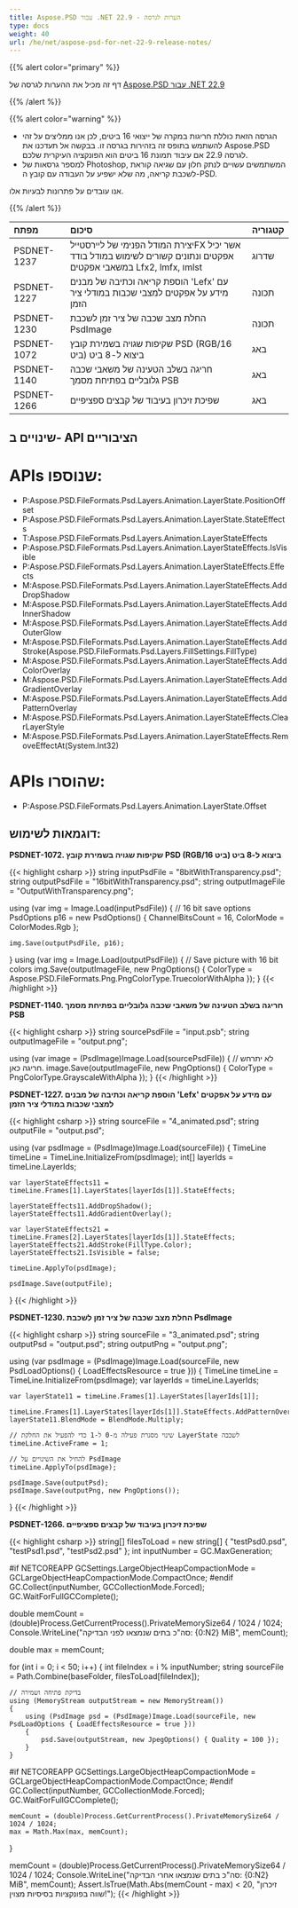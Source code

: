 ```yaml
---
title: Aspose.PSD עבור .NET 22.9 - הערות לגרסה
type: docs
weight: 40
url: /he/net/aspose-psd-for-net-22-9-release-notes/
---
```


{{% alert color="primary" %}}

דף זה מכיל את ההערות לגרסה של [Aspose.PSD עבור .NET 22.9](https://www.nuget.org/packages/Aspose.PSD/)

{{% /alert %}}

{{% alert color="warning" %}}

- הגרסה הזאת כוללת חריגות במקרה של ייצואי 16 ביטים, לכן אנו ממליצים על זהי להשתמש בתופס זה בזהירות בגרסה זו.
בבקשה אל תעדכנו את Aspose.PSD לגרסה 22.9 אם עיבוד תמונת 16 ביטים הוא הפונקציה העיקרית שלכם.
- למספר גרסאות של Photoshop, המשתמשים עשויים לנתק חלון עם שגיאה קוראת לשכבת קריאה, מה שלא ישפיע על העבודה עם קובץ ה-PSD.

אנו עובדים על פתרונות לבעיות אלו.

{{% /alert %}}

|**מפתח**|**סיכום**|**קטגוריה**|
| :- | :- | :- |
|PSDNET-1237|יצירת המודל הפנימי של ליירסטיילFX אשר יכיל אפקטים ונתונים קשורים לשימוש במודל בודד במשאבי אפקטים Lfx2, lmfx, וmlst|שדרוג|
|PSDNET-1227|הוספת קריאה וכתיבה של מבנים 'Lefx' עם מידע על אפקטים למצבי שכבות במודלי ציר הזמן|תכונה|
|PSDNET-1230|החלת מצב שכבה של ציר זמן לשכבת PsdImage|תכונה|
|PSDNET-1072|שקיפות שגויה בשמירת קובץ PSD (RGB/16 ביט) ביצוא ל-8 ביט|באג|
|PSDNET-1140|חריגה בשלב הטעינה של משאבי שכבה גלובליים בפתיחת מסמך PSB|באג|
|PSDNET-1266|שפיכת זיכרון בעיבוד של קבצים ספציפיים|באג|


## **שינויים ב- API הציבוריים**
# **APIs שנוספו:**
- P:Aspose.PSD.FileFormats.Psd.Layers.Animation.LayerState.PositionOffset
- P:Aspose.PSD.FileFormats.Psd.Layers.Animation.LayerState.StateEffects
- T:Aspose.PSD.FileFormats.Psd.Layers.Animation.LayerStateEffects
- P:Aspose.PSD.FileFormats.Psd.Layers.Animation.LayerStateEffects.IsVisible
- P:Aspose.PSD.FileFormats.Psd.Layers.Animation.LayerStateEffects.Effects
- M:Aspose.PSD.FileFormats.Psd.Layers.Animation.LayerStateEffects.AddDropShadow
- M:Aspose.PSD.FileFormats.Psd.Layers.Animation.LayerStateEffects.AddInnerShadow
- M:Aspose.PSD.FileFormats.Psd.Layers.Animation.LayerStateEffects.AddOuterGlow
- M:Aspose.PSD.FileFormats.Psd.Layers.Animation.LayerStateEffects.AddStroke(Aspose.PSD.FileFormats.Psd.Layers.FillSettings.FillType)
- M:Aspose.PSD.FileFormats.Psd.Layers.Animation.LayerStateEffects.AddColorOverlay
- M:Aspose.PSD.FileFormats.Psd.Layers.Animation.LayerStateEffects.AddGradientOverlay
- M:Aspose.PSD.FileFormats.Psd.Layers.Animation.LayerStateEffects.AddPatternOverlay
- M:Aspose.PSD.FileFormats.Psd.Layers.Animation.LayerStateEffects.ClearLayerStyle
- M:Aspose.PSD.FileFormats.Psd.Layers.Animation.LayerStateEffects.RemoveEffectAt(System.Int32)


# **APIs שהוסרו:**
- P:Aspose.PSD.FileFormats.Psd.Layers.Animation.LayerState.Offset


## **דוגמאות לשימוש:**

**PSDNET-1072. שקיפות שגויה בשמירת קובץ PSD (RGB/16 ביט) ביצוא ל-8 ביט**

{{< highlight csharp >}}
string inputPsdFile    = "8bitWithTransparency.psd";
string outputPsdFile   = "16bitWithTransparency.psd";
string outputImageFile = "OutputWithTransparency.png";

using (var img = Image.Load(inputPsdFile))
{
    // 16 bit save options
    PsdOptions p16 = new PsdOptions() { ChannelBitsCount = 16, ColorMode = ColorModes.Rgb };

    img.Save(outputPsdFile, p16);
}
using (var img = Image.Load(outputPsdFile))
{
    // Save picture with 16 bit colors
    img.Save(outputImageFile, new PngOptions() { ColorType = Aspose.PSD.FileFormats.Png.PngColorType.TruecolorWithAlpha });
}
{{< /highlight >}}

**PSDNET-1140. חריגה בשלב הטעינה של משאבי שכבה גלובליים בפתיחת מסמך PSB**

{{< highlight csharp >}}
string sourcePsdFile = "input.psb";
string outputImageFile = "output.png";

using (var image = (PsdImage)Image.Load(sourcePsdFile))
{
    // לא יתרחש חריגה כאן.
    image.Save(outputImageFile, new PngOptions() { ColorType = PngColorType.GrayscaleWithAlpha });
}
{{< /highlight >}}

**PSDNET-1227. הוספת קריאה וכתיבה של מבנים 'Lefx' עם מידע על אפקטים למצבי שכבות במודלי ציר הזמן**

{{< highlight csharp >}}
string sourceFile = "4_animated.psd";
string outputFile = "output.psd";

using (var psdImage = (PsdImage)Image.Load(sourceFile))
{
    TimeLine timeLine = TimeLine.InitializeFrom(psdImage);
    int[] layerIds = timeLine.LayerIds;

    var layerStateEffects11 = timeLine.Frames[1].LayerStates[layerIds[1]].StateEffects;

    layerStateEffects11.AddDropShadow();
    layerStateEffects11.AddGradientOverlay();

    var layerStateEffects21 = timeLine.Frames[2].LayerStates[layerIds[1]].StateEffects;
    layerStateEffects21.AddStroke(FillType.Color);
    layerStateEffects21.IsVisible = false;

    timeLine.ApplyTo(psdImage);

    psdImage.Save(outputFile);
}
{{< /highlight >}}

**PSDNET-1230. החלת מצב שכבה של ציר זמן לשכבת PsdImage**

{{< highlight csharp >}}
string sourceFile = "3_animated.psd";
string outputPsd = "output.psd";
string outputPng = "output.png";

using (var psdImage = (PsdImage)Image.Load(sourceFile, new PsdLoadOptions() { LoadEffectsResource = true }))
{
    TimeLine timeLine = TimeLine.InitializeFrom(psdImage);
    var layerIds = timeLine.LayerIds;

    var layerState11 = timeLine.Frames[1].LayerStates[layerIds[1]];

    timeLine.Frames[1].LayerStates[layerIds[1]].StateEffects.AddPatternOverlay();
    layerState11.BlendMode = BlendMode.Multiply;

    // שינוי מסגרת פעילה מ-0 ל-1 כדי להפעיל את החלקת LayerState לשכבה
    timeLine.ActiveFrame = 1;

    // להחיל את השינויים על PsdImage
    timeLine.ApplyTo(psdImage);

    psdImage.Save(outputPsd);
    psdImage.Save(outputPng, new PngOptions());
}
{{< /highlight >}}

**PSDNET-1266. שפיכת זיכרון בעיבוד של קבצים ספציפיים**

{{< highlight csharp >}}
string[] filesToLoad = new string[] { "testPsd0.psd", "testPsd1.psd", "testPsd2.psd" };
int inputNumber = GC.MaxGeneration;

#if NETCOREAPP
GCSettings.LargeObjectHeapCompactionMode = GCLargeObjectHeapCompactionMode.CompactOnce;
#endif
GC.Collect(inputNumber, GCCollectionMode.Forced);
GC.WaitForFullGCComplete();

double memCount = (double)Process.GetCurrentProcess().PrivateMemorySize64 / 1024 / 1024;
Console.WriteLine("סה\"כ בתים שנמצאו לפני הבדיקה: {0:N2} MiB", memCount);

double max = memCount;

for (int i = 0; i < 50; i++)
{
    int fileIndex = i % inputNumber;
    string sourceFile = Path.Combine(baseFolder, filesToLoad[fileIndex]);

    // בדיקת פתיחה ושמירה
    using (MemoryStream outputStream = new MemoryStream())
    {
        using (PsdImage psd = (PsdImage)Image.Load(sourceFile, new PsdLoadOptions { LoadEffectsResource = true }))
        {
            psd.Save(outputStream, new JpegOptions() { Quality = 100 });
        }
    }

#if NETCOREAPP
    GCSettings.LargeObjectHeapCompactionMode = GCLargeObjectHeapCompactionMode.CompactOnce;
#endif
    GC.Collect(inputNumber, GCCollectionMode.Forced);
    GC.WaitForFullGCComplete();

    memCount = (double)Process.GetCurrentProcess().PrivateMemorySize64 / 1024 / 1024;
    max = Math.Max(max, memCount);
}

memCount = (double)Process.GetCurrentProcess().PrivateMemorySize64 / 1024 / 1024;
Console.WriteLine("סה\"כ בתים שנמצאו אחרי הבדיקה: {0:N2} MiB", memCount);
Assert.IsTrue(Math.Abs(memCount - max) < 20, "זיכרון שווה בפונקציות בסיסיות מצוין!");
{{< /highlight >}}
